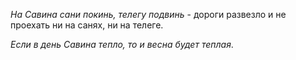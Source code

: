 _На Савина сани покинь, телегу подвинь_ - дороги развезло и не проехать ни на санях, ни на телеге.

_Если в день Савина тепло, то и весна будет теплая_.